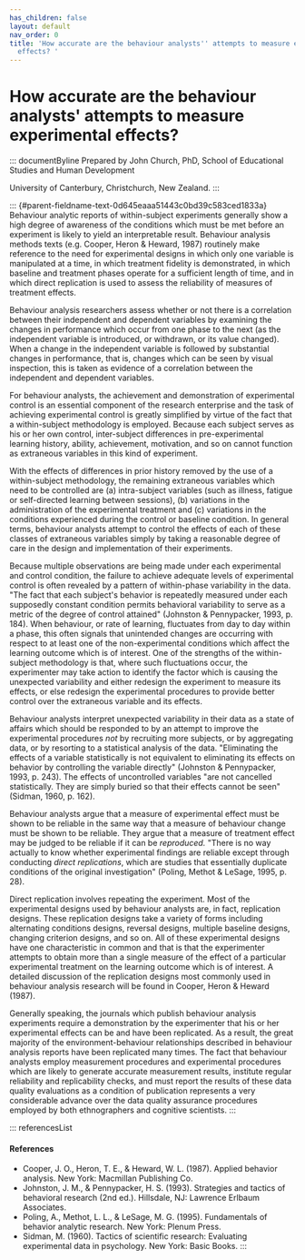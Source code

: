 ```yaml
---
has_children: false
layout: default
nav_order: 0
title: 'How accurate are the behaviour analysts'' attempts to measure experimental
  effects? '
---
```

# How accurate are the behaviour analysts' attempts to measure experimental effects? 


::: documentByline
Prepared by John Church, PhD, School of Educational Studies and Human
Development

University of Canterbury, Christchurch, New Zealand.
:::

::: {#parent-fieldname-text-0d645eaaa51443c0bd39c583ced1833a}
Behaviour analytic reports of within-subject experiments generally show
a high degree of awareness of the conditions which must be met before an
experiment is likely to yield an interpretable result. Behaviour
analysis methods texts (e.g. Cooper, Heron & Heward, 1987) routinely
make reference to the need for experimental designs in which only one
variable is manipulated at a time, in which treatment fidelity is
demonstrated, in which baseline and treatment phases operate for a
sufficient length of time, and in which direct replication is used to
assess the reliability of measures of treatment effects.

Behaviour analysis researchers assess whether or not there is a
correlation between their independent and dependent variables by
examining the changes in performance which occur from one phase to the
next (as the independent variable is introduced, or withdrawn, or its
value changed). When a change in the independent variable is followed by
substantial changes in performance, that is, changes which can be seen
by visual inspection, this is taken as evidence of a correlation between
the independent and dependent variables.

For behaviour analysts, the achievement and demonstration of
experimental control is an essential component of the research
enterprise and the task of achieving experimental control is greatly
simplified by virtue of the fact that a within-subject methodology is
employed. Because each subject serves as his or her own control,
inter-subject differences in pre-experimental learning history, ability,
achievement, motivation, and so on cannot function as extraneous
variables in this kind of experiment.

With the effects of differences in prior history removed by the use of a
within-subject methodology, the remaining extraneous variables which
need to be controlled are (a) intra-subject variables (such as illness,
fatigue or self-directed learning between sessions), (b) variations in
the administration of the experimental treatment and (c) variations in
the conditions experienced during the control or baseline condition. In
general terms, behaviour analysts attempt to control the effects of each
of these classes of extraneous variables simply by taking a reasonable
degree of care in the design and implementation of their experiments.

Because multiple observations are being made under each experimental and
control condition, the failure to achieve adequate levels of
experimental control is often revealed by a pattern of within-phase
variability in the data. "The fact that each subject\'s behavior is
repeatedly measured under each supposedly constant condition permits
behavioral variability to serve as a metric of the degree of control
attained" (Johnston & Pennypacker, 1993, p. 184). When behaviour, or
rate of learning, fluctuates from day to day within a phase, this often
signals that unintended changes are occurring with respect to at least
one of the non-experimental conditions which affect the learning outcome
which is of interest. One of the strengths of the within-subject
methodology is that, where such fluctuations occur, the experimenter may
take action to identify the factor which is causing the unexpected
variability and either redesign the experiment to measure its effects,
or else redesign the experimental procedures to provide better control
over the extraneous variable and its effects.

Behaviour analysts interpret unexpected variability in their data as a
state of affairs which should be responded to by an attempt to improve
the experimental procedures *not* by recruiting more subjects, or by
aggregating data, or by resorting to a statistical analysis of the data.
"Eliminating the effects of a variable statistically is not equivalent
to eliminating its effects on behavior by controlling the variable
directly" (Johnston & Pennypacker, 1993, p. 243). The effects of
uncontrolled variables "are not cancelled statistically. They are simply
buried so that their effects cannot be seen" (Sidman, 1960, p. 162).

Behaviour analysts argue that a measure of experimental effect must be
shown to be reliable in the same way that a measure of behaviour change
must be shown to be reliable. They argue that a measure of treatment
effect may be judged to be reliable if it can be *reproduced.* "There is
no way actually to know whether experimental findings are reliable
except through conducting *direct replications*, which are studies that
essentially duplicate conditions of the original investigation" (Poling,
Methot & LeSage, 1995, p. 28).

Direct replication involves repeating the experiment. Most of the
experimental designs used by behaviour analysts are, in fact,
replication designs. These replication designs take a variety of forms
including alternating conditions designs, reversal designs, multiple
baseline designs, changing criterion designs, and so on. All of these
experimental designs have one characteristic in common and that is that
the experimenter attempts to obtain more than a single measure of the
effect of a particular experimental treatment on the learning outcome
which is of interest. A detailed discussion of the replication designs
most commonly used in behaviour analysis research will be found in
Cooper, Heron & Heward (1987).

Generally speaking, the journals which publish behaviour analysis
experiments require a demonstration by the experimenter that his or her
experimental effects can be and have been replicated. As a result, the
great majority of the environment-behaviour relationships described in
behaviour analysis reports have been replicated many times. The fact
that behaviour analysts employ measurement procedures and experimental
procedures which are likely to generate accurate measurement results,
institute regular reliability and replicability checks, and must report
the results of these data quality evaluations as a condition of
publication represents a very considerable advance over the data quality
assurance procedures employed by both ethnographers and cognitive
scientists.
:::

::: referencesList
#### References

-   Cooper, J. O., Heron, T. E., & Heward, W. L. (1987). Applied
    behavior analysis. New York: Macmillan Publishing Co.
-   Johnston, J. M., & Pennypacker, H. S. (1993). Strategies and tactics
    of behavioral research (2nd ed.). Hillsdale, NJ: Lawrence Erlbaum
    Associates.
-   Poling, A., Methot, L. L., & LeSage, M. G. (1995). Fundamentals of
    behavior analytic research. New York: Plenum Press.
-   Sidman, M. (1960). Tactics of scientific research: Evaluating
    experimental data in psychology. New York: Basic Books.
:::
